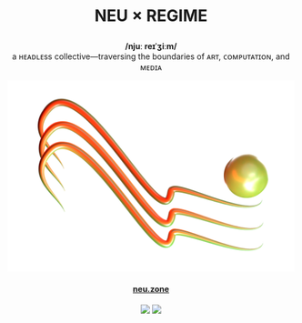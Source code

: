 <h1>
  <p align="center">
    NEU × REGIME
  </p>
</h1>

<p align="center">
  <b>/njuː reɪˈʒiːm/ </b><br> a ʜᴇᴀᴅʟᴇss collective—traversing the boundaries of ᴀʀᴛ, ᴄᴏᴍᴘᴜᴛᴀᴛɪᴏɴ, and ᴍᴇᴅɪᴀ
</p>

<p align="center">
  <img src="banner-stripes.png">
</p>

<h4>
  <p align="center">
    <a href="https://neu.zone" target="_blank">neu.zone</a>
  </p>
</h4>


<p align="center">
  <a href="https://twitter.com/neuxregime" target="_blank"><img src="https://img.icons8.com/FFFFFF/28/twitter/"></img></a>
  <a href="https://instagram.com/neuxregime" target="_blank"><img src="https://img.icons8.com/FFFFFF/28/instagram/"> </img></a>
</p>
